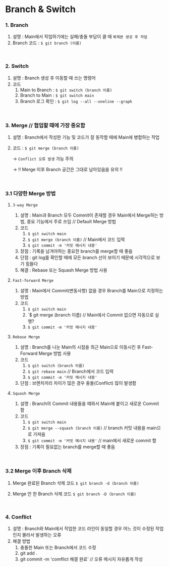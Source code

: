 # Branch & Switch

### 1. Branch
1. 설명 : Main에서 작업하기에는 실패/충돌 부담이 클 때 `복제본 생성 후 작업`
2. Branch 코드 : `$ git branch (이름)`
   
<br>

### 2. Switch
1. 설명 : Branch 생성 후 이동할 때 쓰는 명령어
2. 코드
   1) Main to Branch : `$ git switch (branch 이름)`
   2) Branch to Main : `$ git switch main`
   3) Branch 로그 확인 : `$ git log --all --oneline --graph`

<br>

### 3. Merge // 협업할 때에 가장 중요함
1. 설명 : Branch에서 작성한 기능 및 코드가 잘 동작할 때에 Main에 병합하는 작업
2. 코드 : `$ git merge (branch 이름)`
   
   -> `Conflict 오류 발생` 가능 주의

   -> !! Merge 이후 Branch 공간은 그대로 남아있음을 유의 !!
   
<br>

### 3.1 다양한 Merge 방법
1. `3-way Merge`
   1) 설명 : Main과 Branch 모두 Commit이 존재할 경우 Main에서 Merge하는 방법, 중요 기능에서 주로 쓰임 // Default Merge 방법
   2) 코드
      1) `$ git switch main`
      2) `$ git merge (branch 이름)` // Main에서 코드 입력
      3) `$ git commit -m '커밋 메시지 내용'`
   3) 장점 : 기록을 남겨야하는 중요한 branch를 merge할 때 좋음
   4) 단점 : git log를 확인할 때에 모든 branch 선이 보이기 때문에 시각적으로 보기 힘들다
   5) 해결 : Rebase 또는 Squash Merge 방법 사용
  
2. `Fast-forward Merge`
   1) 설명 : Main에서 Commit(변동사항) 없을 경우 Branch를 Main으로 지정하는 방법
   2) 코드
      1) `$ git switch main`
      2) `$ git merge (branch 이름) // Main에서 Commit 없으면 자동으로 실행?
      3) `$ git commit -m '커밋 메시지 내용'`

3. `Rebase Merge`
   1) 설명 : Branch를 나눈 Main의 시점을 최근 Main으로 이동시킨 후 Fast-Forward Merge 방법 사용
   2) 코드
      1) `$ git switch (branch 이름)`
      2) `$ git rebase main` // Branch에서 코드 입력
      3) `$ git commit -m '커밋 메시지 내용'`
   4) 단점 : 브랜치끼리 차이가 많은 경우 충돌(Conflict) 많이 발생함
    
4. `Squash Merge`
   1) 설명 : Branch의 Commit 내용들을 떼와서 Main에 붙이고 새로운 Commit 함
   2) 코드
      1) `$ git switch main`
      2) `$ git merge --squash (branch 이름)` // branch 커밋 내용을 main으로 가져옴
      3) `$ git commit -m '커밋 메시지 내용'` // main에서 새로운 commit 함
   3) 장점 : 기록이 필요없는 branch를 merge할 때 좋음
    
<br>

### 3.2 Merge 이후 Branch 삭제
1. Merge 완료된 Branch 삭제 코드
   `$ git branch -d (branch 이름)`

2. Merge 안 한 Branch 삭제 코드
   `$ git branch -D (branch 이름)`

<br>

### 4. Conflict
1. 설명 : Branch와 Main에서 작업한 코드 라인이 동일할 경우 어느 것이 수정된 작업인지 몰라서 발생하는 오류
2. 해결 방법
   1) 충돌한 Main 또는 Branch에서 코드 수정
   2) git add .
   3) git commit -m 'comflict 해결 완료' // 오류 메시지 자유롭게 작성

<br>
